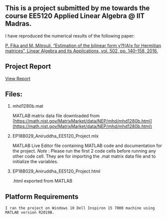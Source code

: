 ## This is a project submitted by me towards the course EE5120 Applied Linear Algebra @ IIT Madras.

I have reproduced the numerical results of the following paper: 

[P. Fika and M. Mitrouli, “Estimation of the bilinear form y?f(A)x for Hermitian matrices”, Linear Algebra and its Applications, vol. 502, pp. 140–158, 2016.](https://www.sciencedirect.com/science/article/pii/S002437951500511X)


## Project Report

[View Report](https://htmlpreview.github.io/?raw.githubusercontent.com/s-aniruddha/EE5120-Linear-Algebra-Project/main/EP18B029_Aniruddha_EE5120_Project.html)

## Files:

1. mhd1280b.mat

    MATLAB matrix data file downloaded from 
    [https://math.nist.gov/MatrixMarket/data/NEP/mhd/mhd1280b.html](https://math.nist.gov/MatrixMarket/data/NEP/mhd/mhd1280b.html)

2. EP18B029_Aniruddha_EE5120_Project.mlx

    MATLAB Live Editor file containing MATLAB code and documentation for the project.
    *Note* : Please run the first 2 code cells before running any other code cell. They are 
             for importing the .mat matrix data file and to initialize the variables. 

3. EP18B029_Aniruddha_EE5120_Project.html

    .html exported from MATLAB

## Platform Requirements

    I ran the project on Windows 10 Dell Inspiron 15 7000 machine using MATLAB version R2019B.


